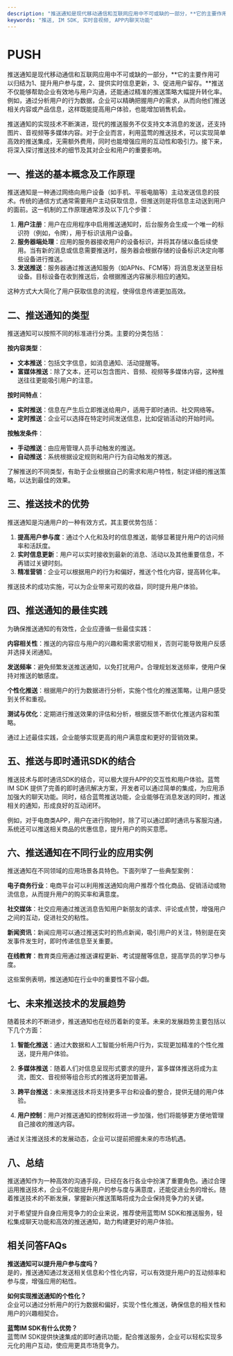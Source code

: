 ```yaml
---
description: "推送通知是现代移动通信和互联网应用中不可或缺的一部分，**它的主要作用可以归结为1、提升用户参与度，2、提供实时信息更新，3、促进用户留存。**推送不仅能够帮助企业有效地与用户沟通，还能通过精准的推送策略大幅提升转化率。例如，通过分析用户的行为数据，企业可以精确把握用户的需求，从而向他们推送相关内容或产品信息，这样既能提高用户体验，也能增加销售机会。"
keywords: "推送, IM SDK, 实时音视频, APP内聊天功能"
---
```

# PUSH  

推送通知是现代移动通信和互联网应用中不可或缺的一部分，**它的主要作用可以归结为1、提升用户参与度，2、提供实时信息更新，3、促进用户留存。**推送不仅能够帮助企业有效地与用户沟通，还能通过精准的推送策略大幅提升转化率。例如，通过分析用户的行为数据，企业可以精确把握用户的需求，从而向他们推送相关内容或产品信息，这样既能提高用户体验，也能增加销售机会。

推送通知的实现技术不断演进，现代的推送服务不仅支持文本消息的发送，还支持图片、音视频等多媒体内容。对于企业而言，利用蓝莺的推送技术，可以实现简单高效的推送集成，无需额外费用，同时也能增强应用的互动性和吸引力。接下来，将深入探讨推送技术的细节及其对企业和用户的重要影响。

## 一、推送的基本概念及工作原理

推送通知是一种通过网络向用户设备（如手机、平板电脑等）主动发送信息的技术。传统的通信方式通常需要用户主动获取信息，但推送则是将信息主动送到用户的面前。这一机制的工作原理通常涉及以下几个步骤：

1. **用户注册**：用户在应用程序中启用推送通知时，后台服务会生成一个唯一的标识符（例如，令牌），用于标识该用户设备。
2. **服务器端处理**：应用的服务器接收用户的设备标识，并将其存储以备后续使用。当有新的消息或信息需要推送时，服务器会根据存储的设备标识决定向哪些设备进行推送。
3. **发送推送**：服务器通过推送通知服务（如APNs、FCM等）将消息发送至目标设备。目标设备在收到推送后，会根据推送内容展示相应的通知。

这种方式大大简化了用户获取信息的流程，使得信息传递更加高效。

## 二、推送通知的类型

推送通知可以按照不同的标准进行分类。主要的分类包括：

**按内容类型**：
- **文本推送**：包括文字信息，如消息通知、活动提醒等。
- **富媒体推送**：除了文本，还可以包含图片、音频、视频等多媒体内容，这种推送往往更能吸引用户的注意。

**按时间特点**：
- **实时推送**：信息在产生后立即推送给用户，适用于即时通讯、社交网络等。
- **定时推送**：企业可以选择在特定时间发送信息，比如促销活动的开始时间。

**按触发条件**：
- **手动推送**：由应用管理人员手动触发的推送。
- **自动推送**：系统根据设定规则和用户行为自动触发的推送。

了解推送的不同类型，有助于企业根据自己的需求和用户特性，制定详细的推送策略，以达到最佳的效果。

## 三、推送技术的优势

推送通知是沟通用户的一种有效方式，其主要优势包括：

1. **提高用户参与度**：通过个人化和及时的信息推送，能够显著提升用户的访问频率和活跃度。
2. **实时信息更新**：用户可以实时接收到最新的消息、活动以及其他重要信息，不再错过关键时刻。
3. **精准营销**：企业可以根据用户的行为和偏好，推送个性化内容，提高转化率。

推送技术的成功实施，可以为企业带来可观的收益，同时提升用户体验。

## 四、推送通知的最佳实践

为确保推送通知的有效性，企业应遵循一些最佳实践：

**内容相关性**：推送的内容应与用户的兴趣和需求密切相关，否则可能导致用户反感并选择关闭通知。

**发送频率**：避免频繁发送推送通知，以免打扰用户。合理规划发送频率，使用户保持对推送的敏感度。

**个性化推送**：根据用户的行为数据进行分析，实施个性化的推送策略，让用户感受到关怀和重视。

**测试与优化**：定期进行推送效果的评估和分析，根据反馈不断优化推送内容和策略。

通过上述最佳实践，企业能够实现更高的用户满意度和更好的营销效果。

## 五、推送与即时通讯SDK的结合

推送技术与即时通讯SDK的结合，可以极大提升APP的交互性和用户体验。蓝莺IM SDK 提供了完善的即时通讯解决方案，开发者可以通过简单的集成，为应用添加强大的聊天功能。同时，结合蓝莺推送功能，企业能够在消息发送的同时，推送相关的通知，形成良好的互动闭环。

例如，对于电商类APP，用户在进行购物时，除了可以通过即时通讯与客服沟通，系统还可以推送相关商品的优惠信息，提升用户的购买意愿。

## 六、推送通知在不同行业的应用实例

推送通知在不同领域的应用场景各具特色。下面列举了一些典型案例：

**电子商务行业**：电商平台可以利用推送通知向用户推荐个性化商品、促销活动或物流信息，从而提升用户的购买率和满意度。

**社交媒体**：社交应用通过推送消息告知用户新朋友的请求、评论或点赞，增强用户之间的互动，促进社交的粘性。

**新闻资讯**：新闻应用可以通过推送实时的热点新闻，吸引用户的关注，特别是在突发事件发生时，即时传递信息至关重要。

**在线教育**：教育类应用通过推送课程更新、考试提醒等信息，提高学员的学习参与度。

这些案例表明，推送通知在行业中的重要性不容小觑。

## 七、未来推送技术的发展趋势

随着技术的不断进步，推送通知也在经历着新的变革。未来的发展趋势主要包括以下几个方面：

1. **智能化推送**：通过大数据和人工智能分析用户行为，实现更加精准的个性化推送，提升用户体验。
   
2. **多媒体推送**：随着人们对信息呈现形式要求的提升，富多媒体推送将成为主流，图文、音视频等组合形式的推送将更加普遍。

3. **跨平台推送**：未来推送技术将支持更多平台和设备的整合，提供无缝的用户体验。

4. **用户控制**：用户对推送通知的控制权将进一步加强，他们将能够更方便地管理自己接收的推送内容。

通过关注推送技术的发展动态，企业可以提前把握未来的市场机遇。

## 八、总结

推送通知作为一种高效的沟通手段，已经在各行各业中扮演了重要角色。通过合理运用推送技术，企业不仅能提升用户的参与度与满意度，还能促进业务的增长。随着推送技术的不断发展，掌握新兴推送策略将成为企业保持竞争力的关键。

对于希望提升自身应用竞争力的企业来说，推荐使用蓝莺IM SDK和推送服务，轻松集成聊天功能和高效的推送通知，助力构建更好的用户体验。

## 相关问答FAQs

**推送通知可以提升用户参与度吗？**  
是的，推送通知通过发送相关信息和个性化内容，可以有效提升用户的互动频率和参与度，增强应用的粘性。

**如何实现推送通知的个性化？**  
企业可以通过分析用户的行为数据和偏好，实现个性化推送，确保信息的相关性和用户的兴趣相契合。

**蓝莺IM SDK有什么优势？**  
蓝莺IM SDK提供快速集成的即时通讯功能，配合推送服务，企业可以轻松实现多元化的用户互动，使应用更具市场竞争力。
